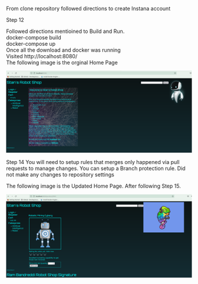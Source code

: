 From clone repository followed directions to create Instana account

Step 12

Followed directions mentioined to Build and Run.<br>
docker-compose build<br>
docker-compose up<br>
Once all the download and docker was running<br>
Visited http://localhost:8080/<br>
The following image is the orginal Home Page

![Alt text](/images/StanHomePage.png?raw=true "Orginal Home Page")


Step 14
You will need to setup rules that merges only happened via pull requests to manage changes. You can setup a Branch protection rule. Did not make any changes to repository settings




The following image is the Updated Home Page. After following Step 15.

![Alt text](/images/UpdateHomePage.png?raw=true "Updated Home Page")
